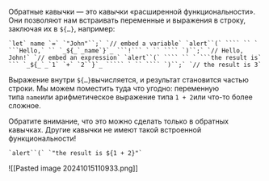 Обратные кавычки — это кавычки «расширенной функциональности». Они позволяют нам встраивать переменные и выражения в строку, заключая их в `${…}`, например:

[](https://javascript.info/types# "бегать")

[](https://javascript.info/types# "открыть в песочнице")


`````` `let` name `=` `"John"``;` `// embed a variable` `alert``(` ```` `` ` ```Hello,` `` `_${_`_name`}`_ ```!``` ` `` ```` `)``;` `// Hello, John!` `// embed an expression` `alert``(` ```` `` ` ```the result is` ``` `_${_`_`1` `+` `2``}`_ ````` ` `` ```` `)``;` `// the result is 3` ``````

Выражение внутри `${…}`вычисляется, и результат становится частью строки. Мы можем поместить туда что угодно: переменную типа `name`или арифметическое выражение типа `1 + 2`или что-то более сложное.

Обратите внимание, что это можно сделать только в обратных кавычках. Другие кавычки не имеют такой встроенной функциональности!

[](https://javascript.info/types# "бегать")

[](https://javascript.info/types# "открыть в песочнице")

``` `alert``(` `"the result is ${1 + 2}"` ```

![[Pasted image 20241015110933.png]]